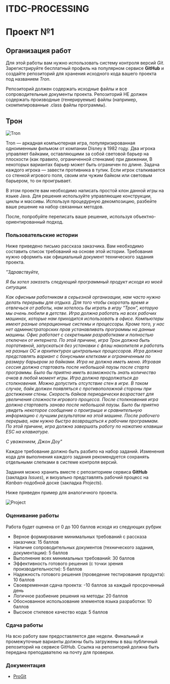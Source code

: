 # ITDC-PROCESSING
Проект №1
=========

## Организация работ

Для этой работы вам нужно использовать систему контроля версий _Git_.
Зарегистрируйте бесплатный профиль на популярном сервисе **GitHub** и создайте
репозиторий для хранения исходного кода вашего проекта под названием _Tron_.

Репозиторий должен содержать исходные файлы и все сопроводительные документы
проекта. Репозиторий НЕ должен содержать производные (генерируемые) файлы
(например, скомпилированные .class файлы программы).

## Трон

![Tron](https://i.imgur.com/qQqEYCy.png)

Tron — аркадная компьютерная игра, популяризированная одноименным фильмом от
компании Disney в 1982 году. Два игрока управляет байками, оставляющими за собой световой барьер
на плоскости (как правило, ограниченной стенками) при движении, В некоторых вариантах барьер может
быть ограничен по длине. Задача каждого игрока — завести противника в тупик. Если игрок сталкивается
со стенкой игрового поля, своим или чужим байком или световым барьером, то он проигрывает.

В этом проекте вам необходимо написать простой клон данной игры на языке Java.
Для решения используйте управляющие конструкции, циклы и массивы. Используя
процедурную декомпозицию, разбейте ваше решение на набор связанных методов.

После, попробуйте переписать ваше решение, используя объектно-ориентированный подход.

### Пользовательские истории

Ниже приведено письмо рассказа заказчика. Вам необходимо составить список
требований на основе этой истории. Требования нужно оформить как официальный
документ технического задания проекта.

_"Здравствуйте,_

_Я бы хотел заказать следующий программный продукт исходя из моей ситуации._

_Как офисным работникам в серьезной организации, нам часто нужно делать перерывы
для отдыха. Для того чтобы скоротать время и отвлечься от работы, нам хотелось
бы играть в игру "Трон", которую мы очень любили в детстве. Игра должна работать
на всех рабочих машинах, которые нам приходится использовать в офисе.
Компьютеры имеют разные операционные системы и процессоры. Кроме того, у нас
нет администраторских прав устанавливать программы на данные машины. Офис
работает с секретными разработками и полностью отключен от интернета. По этой
причине, игра Трон должна быть портативной, запускаться без установки с флэш
накопителя и работать на разных ОС и архитектурах центральных процессоров. Игра
должна представлять вариант с бонусными клетками и ограниченным по размеру барьером
за байками. Игра не должна иметь меню. Игровая сессия должна стартовать после
небольшой паузы после старта программы. Было бы приятно иметь возможность знать
количество очков в любой момент игры. Игра должна продолжаться до столкновения.
Можно допустить отсутствие стен в игре. В таком случае, байк должен появляться
с противоположной стороны при достижении стены. Скорость байков периодически
возрастает для увеличения сложности игрового процесса. После столкновения
игра должна стартовать заново после небольшой паузы. Было бы приятно увидеть
некоторое сообщение о проигрыше и сравнительную информацию с лучшим результатом
на этой машине. После рабочего перерыва, нам нужно быстро возвращаться к рабочим
программам. По этой причине, игра должна завершать работу по нажатию клавиши ESC на
клавиатуре._

_С уважением,
Джон Доу"_

Каждое требование должно быть разбито на набор заданий. Изменения кода для
выполнения каждого задания рекомендуется сохранять отдельными слепками в
системе контроля версий.

Задания можно хранить вместе с репозиторием сервиса **GitHub** (закладка
_Issues_), и визуально представлять рабочий процесс на _Kanban_-подобной доске
(закладка _Projects_).

Ниже приведен пример для аналогичного проекта.

![Project](https://i.imgur.com/ysVAyop.png)

### Оценивание работы

Работа будет оценена от 0 до 100 баллов исходя из следующих рубрик

* Верное формирование минимальных требований с рассказа заказчика: 15 баллов
* Наличие сопроводительных документов (технического задания, документации): 5 баллов
* Выполнение всех минимальных требований: 30 баллов
* Эффективность готового решения (с точки зрения производительности): 5 баллов
* Надежность готового решения (проведение тестирования продукта): 10 баллов
* Своевременная сдача проекта: -10 баллов за каждый просроченный день
* Логичное разбиение решения на методы: 20 баллов
* Обоснованное использование элементов языка разработки: 10 баллов
* Высокое стилевое качество кода: 5 баллов

### Сдача работы

На всю работу вам предоставляется две недели. Финальный и промежуточные варианты
должны быть загружены в ваш публичный репозиторий на сервисе GitHub. Ссылка на
репозиторий должна быть передана преподавателю на почту для проверки.

### Документация

* [ProGit](https://git-scm.com/book/ru/v2)

